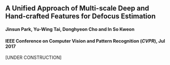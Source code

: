 A Unified Approach of Multi-scale Deep and Hand-crafted Features for Defocus Estimation
----------
#### Jinsun Park, Yu-Wing Tai, Donghyeon Cho and In So Kweon
#### IEEE Conference on Computer Vision and Pattern Recognition (_CVPR_), Jul 2017

[UNDER CONSTRUCTION]
